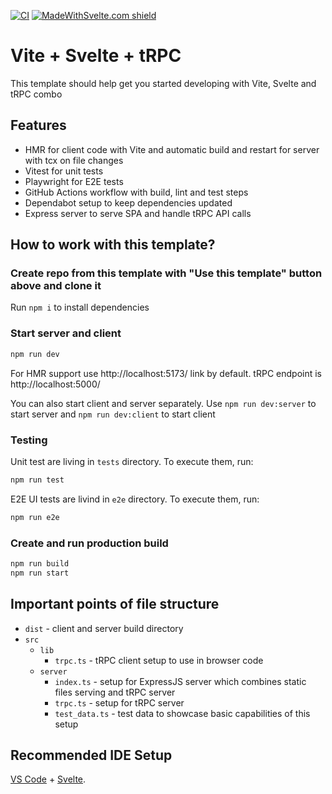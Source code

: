 [![CI](https://github.com/mishankov/vite-svelte-trpc/actions/workflows/ci.yml/badge.svg)](https://github.com/mishankov/vite-svelte-trpc/actions/workflows/ci.yml)
[![MadeWithSvelte.com shield](https://madewithsvelte.com/storage/repo-shields/4184-shield.svg)](https://madewithsvelte.com/p/vite-svelte-trpc-template/shield-link)

# Vite + Svelte + tRPC

This template should help get you started developing with Vite, Svelte and tRPC combo

## Features

- HMR for client code with Vite and automatic build and restart for server with tcx on file changes
- Vitest for unit tests
- Playwright for E2E tests
- GitHub Actions workflow with build, lint and test steps
- Dependabot setup to keep dependencies updated
- Express server to serve SPA and handle tRPC API calls

## How to work with this template?

### Create repo from this template with "Use this template" button above and clone it

Run `npm i` to install dependencies

### Start server and client

```bash
npm run dev
```

For HMR support use http://localhost:5173/ link by default. tRPC endpoint is http://localhost:5000/

You can also start client and server separately. Use `npm run dev:server` to start server and `npm run dev:client` to start client

### Testing

Unit test are living in `tests` directory. To execute them, run: 

```bash
npm run test
```

E2E UI tests are livind in `e2e` directory. To execute them, run: 

```bash
npm run e2e
```

### Create and run production build

```bash
npm run build
npm run start
```

## Important points of file structure

- `dist` - client and server build directory
- `src`
  - `lib`
    - `trpc.ts` - tRPC client setup to use in browser code
  - `server`
    - `index.ts` - setup for ExpressJS server which combines static files serving and tRPC server
    - `trpc.ts` - setup for tRPC server
    - `test_data.ts` - test data to showcase basic capabilities of this setup

## Recommended IDE Setup

[VS Code](https://code.visualstudio.com/) + [Svelte](https://marketplace.visualstudio.com/items?itemName=svelte.svelte-vscode).
